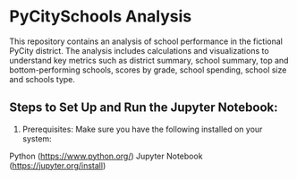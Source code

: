 # PyCitySchools Analysis

This repository contains an analysis of school performance in the fictional PyCity district. The analysis includes calculations and visualizations to understand key metrics such as district summary, school summary, top and bottom-performing schools, scores by grade, school spending, school size and schools type.

## Steps to Set Up and Run the Jupyter Notebook:
1. Prerequisites:
Make sure you have the following installed on your system:

Python (https://www.python.org/)
Jupyter Notebook (https://jupyter.org/install)

